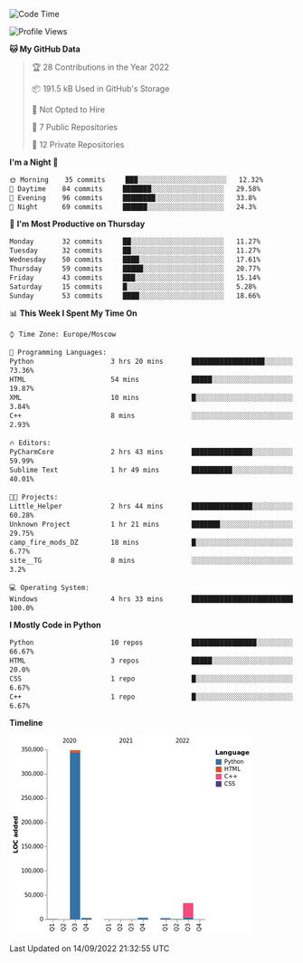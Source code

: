 <!--START_SECTION:waka-->
![Code Time](http://img.shields.io/badge/Code%20Time-18%20mins-blue)

![Profile Views](http://img.shields.io/badge/Profile%20Views-157-blue)

**🐱 My GitHub Data** 

> 🏆 28 Contributions in the Year 2022
 > 
> 📦 191.5 kB Used in GitHub's Storage 
 > 
> 🚫 Not Opted to Hire
 > 
> 📜 7 Public Repositories 
 > 
> 🔑 12 Private Repositories  
 > 
**I'm a Night 🦉** 

```text
🌞 Morning    35 commits     ███░░░░░░░░░░░░░░░░░░░░░░   12.32% 
🌆 Daytime    84 commits     ███████░░░░░░░░░░░░░░░░░░   29.58% 
🌃 Evening    96 commits     ████████░░░░░░░░░░░░░░░░░   33.8% 
🌙 Night      69 commits     ██████░░░░░░░░░░░░░░░░░░░   24.3%

```
📅 **I'm Most Productive on Thursday** 

```text
Monday       32 commits     ██░░░░░░░░░░░░░░░░░░░░░░░   11.27% 
Tuesday      32 commits     ██░░░░░░░░░░░░░░░░░░░░░░░   11.27% 
Wednesday    50 commits     ████░░░░░░░░░░░░░░░░░░░░░   17.61% 
Thursday     59 commits     █████░░░░░░░░░░░░░░░░░░░░   20.77% 
Friday       43 commits     ███░░░░░░░░░░░░░░░░░░░░░░   15.14% 
Saturday     15 commits     █░░░░░░░░░░░░░░░░░░░░░░░░   5.28% 
Sunday       53 commits     ████░░░░░░░░░░░░░░░░░░░░░   18.66%

```


📊 **This Week I Spent My Time On** 

```text
⌚︎ Time Zone: Europe/Moscow

💬 Programming Languages: 
Python                   3 hrs 20 mins       ██████████████████░░░░░░░   73.36% 
HTML                     54 mins             █████░░░░░░░░░░░░░░░░░░░░   19.87% 
XML                      10 mins             █░░░░░░░░░░░░░░░░░░░░░░░░   3.84% 
C++                      8 mins              ░░░░░░░░░░░░░░░░░░░░░░░░░   2.93%

🔥 Editors: 
PyCharmCore              2 hrs 43 mins       ███████████████░░░░░░░░░░   59.99% 
Sublime Text             1 hr 49 mins        ██████████░░░░░░░░░░░░░░░   40.01%

🐱‍💻 Projects: 
Little_Helper            2 hrs 44 mins       ███████████████░░░░░░░░░░   60.28% 
Unknown Project          1 hr 21 mins        ███████░░░░░░░░░░░░░░░░░░   29.75% 
camp_fire_mods_DZ        18 mins             █░░░░░░░░░░░░░░░░░░░░░░░░   6.77% 
site__TG                 8 mins              ░░░░░░░░░░░░░░░░░░░░░░░░░   3.2%

💻 Operating System: 
Windows                  4 hrs 33 mins       █████████████████████████   100.0%

```

**I Mostly Code in Python** 

```text
Python                   10 repos            ████████████████░░░░░░░░░   66.67% 
HTML                     3 repos             █████░░░░░░░░░░░░░░░░░░░░   20.0% 
CSS                      1 repo              █░░░░░░░░░░░░░░░░░░░░░░░░   6.67% 
C++                      1 repo              █░░░░░░░░░░░░░░░░░░░░░░░░   6.67%

```


**Timeline**

![Chart not found](https://raw.githubusercontent.com/Delitel-WEB/Delitel-WEB/main/charts/bar_graph.png) 


 Last Updated on 14/09/2022 21:32:55 UTC
<!--END_SECTION:waka-->
